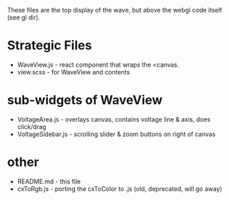 These files are the top display of the wave, but above the webgl code itself (see gl dir).

# Strategic Files

* WaveView.js - react component that wraps the <canvas.
* view.scss - for WaveView and contents

# sub-widgets of WaveView
* VoltageArea.js - overlays canvas, contains voltage line & axis, does click/drag
* VoltageSidebar.js - scrolling slider & zoom buttons on right of canvas

# other
* README.md - this file
* cxToRgb.js - porting the cxToColor to .js (old, deprecated, will go away)
